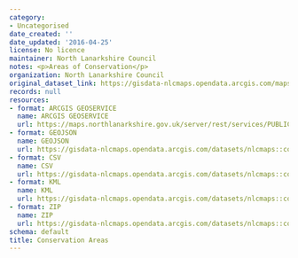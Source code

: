 ```yaml
---
category:
- Uncategorised
date_created: ''
date_updated: '2016-04-25'
license: No licence
maintainer: North Lanarkshire Council
notes: <p>Areas of Conservation</p>
organization: North Lanarkshire Council
original_dataset_link: https://gisdata-nlcmaps.opendata.arcgis.com/maps/nlcmaps::conservation-areas-1
records: null
resources:
- format: ARCGIS GEOSERVICE
  name: ARCGIS GEOSERVICE
  url: https://maps.northlanarkshire.gov.uk/server/rest/services/PUBLIC/OPEN_DATA_LAYERS/FeatureServer/8
- format: GEOJSON
  name: GEOJSON
  url: https://gisdata-nlcmaps.opendata.arcgis.com/datasets/nlcmaps::conservation-areas-1.geojson?outSR=%7B%22latestWkid%22%3A27700%2C%22wkid%22%3A27700%7D
- format: CSV
  name: CSV
  url: https://gisdata-nlcmaps.opendata.arcgis.com/datasets/nlcmaps::conservation-areas-1.csv?outSR=%7B%22latestWkid%22%3A27700%2C%22wkid%22%3A27700%7D
- format: KML
  name: KML
  url: https://gisdata-nlcmaps.opendata.arcgis.com/datasets/nlcmaps::conservation-areas-1.kml?outSR=%7B%22latestWkid%22%3A27700%2C%22wkid%22%3A27700%7D
- format: ZIP
  name: ZIP
  url: https://gisdata-nlcmaps.opendata.arcgis.com/datasets/nlcmaps::conservation-areas-1.zip?outSR=%7B%22latestWkid%22%3A27700%2C%22wkid%22%3A27700%7D
schema: default
title: Conservation Areas
---
```

